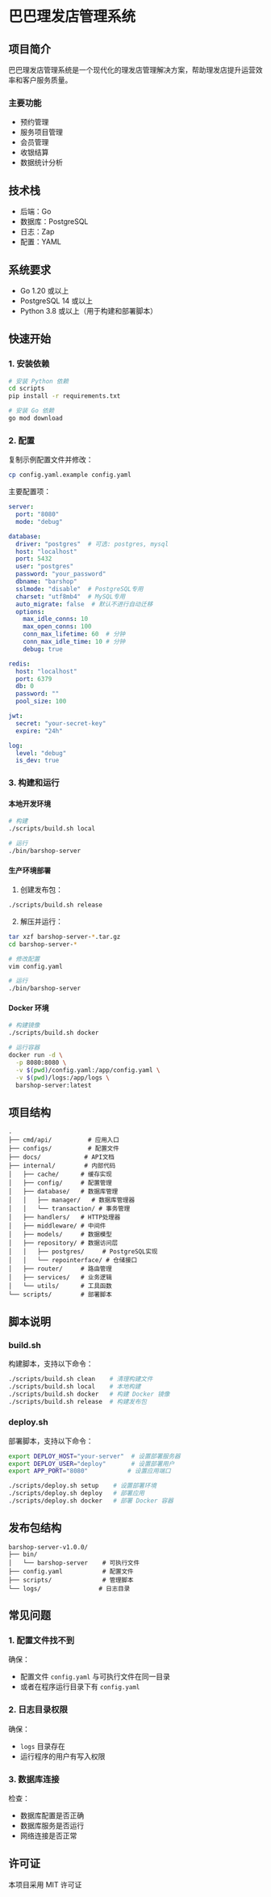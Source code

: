 <!--
 * @Author: zs
 * @Date: 2025-06-04 19:06:12
 * @LastEditors: zs
 * @LastEditTime: 2025-06-09 17:50:25
 * @FilePath: /barshop-server/README.md
 * @Description: 
 * 
 * Copyright (c) 2025 by zs, All Rights Reserved. 
-->
# 巴巴理发店管理系统

## 项目简介

巴巴理发店管理系统是一个现代化的理发店管理解决方案，帮助理发店提升运营效率和客户服务质量。

### 主要功能

- 预约管理
- 服务项目管理
- 会员管理
- 收银结算
- 数据统计分析

## 技术栈

- 后端：Go
- 数据库：PostgreSQL
- 日志：Zap
- 配置：YAML

## 系统要求

- Go 1.20 或以上
- PostgreSQL 14 或以上
- Python 3.8 或以上（用于构建和部署脚本）

## 快速开始

### 1. 安装依赖

```bash
# 安装 Python 依赖
cd scripts
pip install -r requirements.txt

# 安装 Go 依赖
go mod download
```

### 2. 配置

复制示例配置文件并修改：

```bash
cp config.yaml.example config.yaml
```

主要配置项：
```yaml
server:
  port: "8080"
  mode: "debug"

database:
  driver: "postgres"  # 可选: postgres, mysql
  host: "localhost"
  port: 5432
  user: "postgres"
  password: "your_password"
  dbname: "barshop"
  sslmode: "disable"  # PostgreSQL专用
  charset: "utf8mb4"  # MySQL专用
  auto_migrate: false  # 默认不进行自动迁移
  options:
    max_idle_conns: 10
    max_open_conns: 100
    conn_max_lifetime: 60  # 分钟
    conn_max_idle_time: 10 # 分钟
    debug: true

redis:
  host: "localhost"
  port: 6379
  db: 0
  password: ""
  pool_size: 100

jwt:
  secret: "your-secret-key"
  expire: "24h"

log:
  level: "debug"
  is_dev: true
```

### 3. 构建和运行

#### 本地开发环境

```bash
# 构建
./scripts/build.sh local

# 运行
./bin/barshop-server
```

#### 生产环境部署

1. 创建发布包：
```bash
./scripts/build.sh release
```

2. 解压并运行：
```bash
tar xzf barshop-server-*.tar.gz
cd barshop-server-*

# 修改配置
vim config.yaml

# 运行
./bin/barshop-server
```

#### Docker 环境

```bash
# 构建镜像
./scripts/build.sh docker

# 运行容器
docker run -d \
  -p 8080:8080 \
  -v $(pwd)/config.yaml:/app/config.yaml \
  -v $(pwd)/logs:/app/logs \
  barshop-server:latest
```

## 项目结构

```
.
├── cmd/api/          # 应用入口
├── configs/          # 配置文件
├── docs/            # API文档
├── internal/        # 内部代码
│   ├── cache/      # 缓存实现
│   ├── config/     # 配置管理
│   ├── database/   # 数据库管理
│   │   ├── manager/   # 数据库管理器
│   │   └── transaction/ # 事务管理
│   ├── handlers/   # HTTP处理器
│   ├── middleware/ # 中间件
│   ├── models/     # 数据模型
│   ├── repository/ # 数据访问层
│   │   ├── postgres/     # PostgreSQL实现
│   │   └── repointerface/ # 仓储接口
│   ├── router/     # 路由管理
│   ├── services/   # 业务逻辑
│   └── utils/      # 工具函数
└── scripts/        # 部署脚本
```

## 脚本说明

### build.sh

构建脚本，支持以下命令：
```bash
./scripts/build.sh clean    # 清理构建文件
./scripts/build.sh local    # 本地构建
./scripts/build.sh docker   # 构建 Docker 镜像
./scripts/build.sh release  # 构建发布包
```

### deploy.sh

部署脚本，支持以下命令：
```bash
export DEPLOY_HOST="your-server"  # 设置部署服务器
export DEPLOY_USER="deploy"       # 设置部署用户
export APP_PORT="8080"           # 设置应用端口

./scripts/deploy.sh setup    # 设置部署环境
./scripts/deploy.sh deploy   # 部署应用
./scripts/deploy.sh docker   # 部署 Docker 容器
```

## 发布包结构

```
barshop-server-v1.0.0/
├── bin/
│   └── barshop-server    # 可执行文件
├── config.yaml           # 配置文件
├── scripts/              # 管理脚本
└── logs/                # 日志目录
```

## 常见问题

### 1. 配置文件找不到

确保：
- 配置文件 `config.yaml` 与可执行文件在同一目录
- 或者在程序运行目录下有 `config.yaml`

### 2. 日志目录权限

确保：
- `logs` 目录存在
- 运行程序的用户有写入权限

### 3. 数据库连接

检查：
- 数据库配置是否正确
- 数据库服务是否运行
- 网络连接是否正常

## 许可证

本项目采用 MIT 许可证